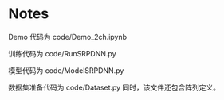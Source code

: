 # Notes 
Demo 代码为 code/Demo_2ch.ipynb

训练代码为 code/RunSRPDNN.py

模型代码为 code/ModelSRPDNN.py

数据集准备代码为 code/Dataset.py 同时，该文件还包含阵列定义。

